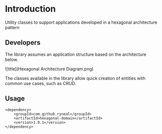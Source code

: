 # Introduction
Utility classes to support applications developed in a hexagonal architecture pattern

## Developers
The library assumes an application structure based on the architecture below.

![title](Hexagonal Architecture Diagram.png)

The classes available in the library allow quick creation of entities with common use cases, such as CRUD.

## Usage
```
<dependency>
    <groupId>com.github.ryneal</groupId>
    <artifactId>hexagonal-domain</artifactId>
    <version>1.0.1</version>
</dependency>
```
